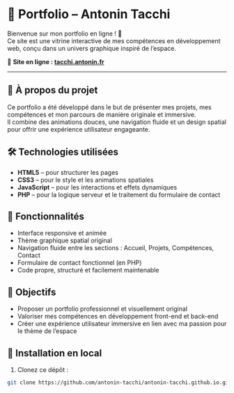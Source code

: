 # 🌌 Portfolio – Antonin Tacchi

Bienvenue sur mon portfolio en ligne ! 🚀  
Ce site est une vitrine interactive de mes compétences en développement web, conçu dans un univers graphique inspiré de l’espace.

🔗 **Site en ligne : [tacchi.antonin.fr](https://tacchi.antonin.fr)**

---

## 🧠 À propos du projet

Ce portfolio a été développé dans le but de présenter mes projets, mes compétences et mon parcours de manière originale et immersive.  
Il combine des animations douces, une navigation fluide et un design spatial pour offrir une expérience utilisateur engageante.

## 🛠️ Technologies utilisées

- **HTML5** – pour structurer les pages
- **CSS3** – pour le style et les animations spatiales
- **JavaScript** – pour les interactions et effets dynamiques
- **PHP** – pour la logique serveur et le traitement du formulaire de contact

## 🌠 Fonctionnalités

- Interface responsive et animée
- Thème graphique spatial original
- Navigation fluide entre les sections : Accueil, Projets, Compétences, Contact
- Formulaire de contact fonctionnel (en PHP)
- Code propre, structuré et facilement maintenable

## 🚀 Objectifs

- Proposer un portfolio professionnel et visuellement original
- Valoriser mes compétences en développement front-end et back-end
- Créer une expérience utilisateur immersive en lien avec ma passion pour le thème de l’espace

## 📂 Installation en local

1. Clonez ce dépôt :

```bash
git clone https://github.com/antonin-tacchi/antonin-tacchi.github.io.git
